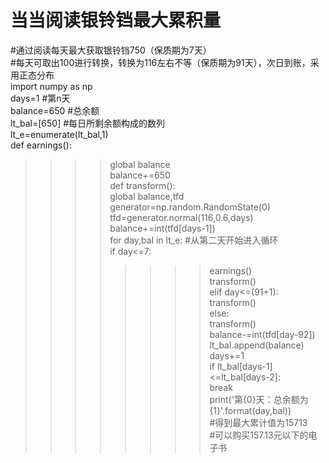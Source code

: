 # 当当阅读银铃铛最大累积量  
#通过阅读每天最大获取银铃铛750（保质期为7天）  
#每天可取出100进行转换，转换为116左右不等（保质期为91天），次日到账，采用正态分布  
import numpy as np  
days=1    #第n天  
balance=650    #总余额  
lt_bal=[650]    #每日所剩余额构成的数列  
lt_e=enumerate(lt_bal,1)  
def earnings():      
>>>>global balance  
>>>>balance+=650  
def transform():  
>>>>global balance,tfd  
>>>>generator=np.random.RandomState(0)  
>>>>tfd=generator.normal(116,0.6,days)  
>>>>balance+=int(tfd[days-1])  
for day,bal in lt_e:    #从第二天开始进入循环  
>>>>if day<=7:  
>>>>>>>>earnings()  
>>>>>>>>transform()  
>>>>elif day<=(91+1):  
>>>>>>>>transform()  
>>>>else:  
>>>>>>>>transform()  
>>>>>>>>balance-=int(tfd[day-92])  
>>>>lt_bal.append(balance)  
>>>>days+=1  
>>>>if lt_bal[days-1]<=lt_bal[days-2]:  
>>>>>>>>break  
>>>>print('第{0}天：总余额为{1}'.format(day,bal))  
#得到最大累计值为15713  
#可以购买157.13元以下的电子书  
